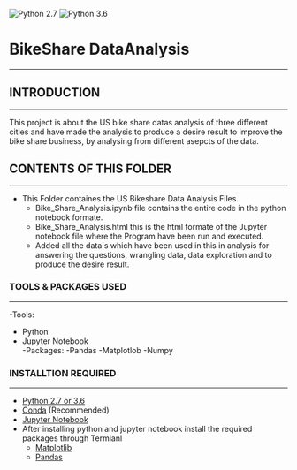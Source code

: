 ![Python 2.7](https://img.shields.io/badge/python-2.7-blue.svg)
![Python 3.6](https://img.shields.io/badge/python-3.6-blue.svg)

# BikeShare DataAnalysis
-------------------------

## INTRODUCTION
-------------------------
This project is about the US bike share datas analysis of three different cities and have made the analysis to produce a desire result
to improve the bike share business, by analysing from different asepcts of the data.

## CONTENTS OF THIS FOLDER
-------------------------
- This Folder containes the US Bikeshare Data Analysis Files.
  - Bike_Share_Analysis.ipynb file contains the entire code in the python notebook formate.
  - Bike_Share_Analysis.html this is the html formate of the Jupyter notebook file where the Program have been run and executed.
  - Added all the data's which have been used in this in analysis for answering the questions, wrangling data, data exploration and to 
    produce the desire result.
    
 ### TOOLS & PACKAGES USED
 ------------------------
 -Tools:
  - Python
  - Jupyter Notebook  
 -Packages:
  -Pandas
  -Matplotlob
  -Numpy
  
### INSTALLTION REQUIRED
------------------------
* [Python 2.7 or 3.6](https://www.python.org/downloads/)
* [Conda](https://conda.io/docs/user-guide/install/index.html) (Recommended)
* [Jupyter Notebook](http://jupyter.readthedocs.io/en/latest/install.html)
* After installing python and jupyter notebook install the required packages through Termianl
  - [Matplotlib](https://matplotlib.org/faq/installing_faq.html)
  - [Pandas](https://pandas.pydata.org/pandas-docs/stable/install.html)
  
